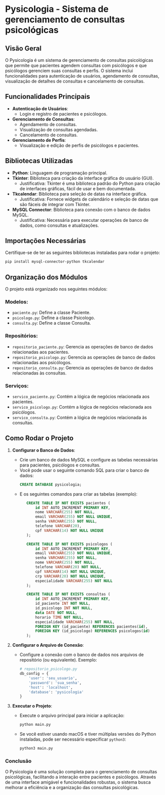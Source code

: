 
# Pysicologia - Sistema de gerenciamento de consultas psicológicas

## Visão Geral

O Pysicologia é um sistema de gerenciamento de consultas psicológicas que permite que pacientes agendem consultas com psicólogos e que psicólogos gerenciem suas consultas e perfis. O sistema inclui funcionalidades para autenticação de usuários, agendamento de consultas, visualização de detalhes de consultas e cancelamento de consultas.

## Funcionalidades Principais

- **Autenticação de Usuários**:
  - Login e registro de pacientes e psicólogos.
- **Gerenciamento de Consultas**:
  - Agendamento de consultas.
  - Visualização de consultas agendadas.
  - Cancelamento de consultas.
- **Gerenciamento de Perfis**:
  - Visualização e edição de perfis de psicólogos e pacientes.

## Bibliotecas Utilizadas

- **Python**: Linguagem de programação principal.
- **Tkinter**: Biblioteca para criação da interface gráfica do usuário (GUI).
  - Justificativa: Tkinter é uma biblioteca padrão do Python para criação de interfaces gráficas, fácil de usar e bem documentada.
- **Tkcalendar**: Biblioteca para seleção de datas na interface gráfica.
  - Justificativa: Fornece widgets de calendário e seleção de datas que são fáceis de integrar com Tkinter.
- **MySQL Connector**: Biblioteca para conexão com o banco de dados MySQL.
  - Justificativa: Necessária para executar operações de banco de dados, como consultas e atualizações.

## Importações Necessárias

Certifique-se de ter as seguintes bibliotecas instaladas para rodar o projeto:

```bash
pip install mysql-connector-python tkcalendar
```

## Organização dos Módulos

O projeto está organizado nos seguintes módulos:

### Modelos:

- `paciente.py`: Define a classe Paciente.
- `psicologo.py`: Define a classe Psicologo.
- `consulta.py`: Define a classe Consulta.

### Repositórios:

- `repositorio_paciente.py`: Gerencia as operações de banco de dados relacionadas aos pacientes.
- `repositorio_psicologo.py`: Gerencia as operações de banco de dados relacionadas aos psicólogos.
- `repositorio_consulta.py`: Gerencia as operações de banco de dados relacionadas às consultas.

### Serviços:

- `servico_paciente.py`: Contém a lógica de negócios relacionada aos pacientes.
- `servico_psicologo.py`: Contém a lógica de negócios relacionada aos psicólogos.
- `servico_consulta.py`: Contém a lógica de negócios relacionada às consultas.

## Como Rodar o Projeto

1. **Configurar o Banco de Dados**:
   - Crie um banco de dados MySQL e configure as tabelas necessárias para pacientes, psicólogos e consultas.
   - Você pode usar o seguinte comando SQL para criar o banco de dados:
     ```sql
     CREATE DATABASE pysicologia;
     ```
   - E os seguintes comandos para criar as tabelas (exemplo):
     ```sql
        CREATE TABLE IF NOT EXISTS pacientes (
            id INT AUTO_INCREMENT PRIMARY KEY,
            nome VARCHAR(255) NOT NULL,
            email VARCHAR(255) NOT NULL UNIQUE,
            senha VARCHAR(255) NOT NULL,
            telefone VARCHAR(20),
            cpf VARCHAR(14) NOT NULL UNIQUE
        );

        CREATE TABLE IF NOT EXISTS psicologos (
            id INT AUTO_INCREMENT PRIMARY KEY,
            email VARCHAR(255) NOT NULL UNIQUE,
            senha VARCHAR(255) NOT NULL,
            nome VARCHAR(255) NOT NULL,
            telefone VARCHAR(20) NOT NULL,
            cpf VARCHAR(14) NOT NULL UNIQUE,
            crp VARCHAR(20) NOT NULL UNIQUE,
            especialidade VARCHAR(255) NOT NULL
        );

        CREATE TABLE IF NOT EXISTS consultas (
            id INT AUTO_INCREMENT PRIMARY KEY,
            id_paciente INT NOT NULL,
            id_psicologo INT NOT NULL,
            data DATE NOT NULL,
            horario TIME NOT NULL,
            especialidade VARCHAR(255) NOT NULL,
            FOREIGN KEY (id_paciente) REFERENCES pacientes(id),
            FOREIGN KEY (id_psicologo) REFERENCES psicologos(id)
        );
     ```

2. **Configurar o Arquivo de Conexão**:
   - Configure a conexão com o banco de dados nos arquivos de repositório (ou equivalente). Exemplo:
     ```python
     # repositorio_psicologo.py
     db_config = {
         'user': 'seu_usuario',
         'password': 'sua_senha',
         'host': 'localhost',
         'database': 'pysicologia'
     }
     ```

3. **Executar o Projeto**:
   - Execute o arquivo principal para iniciar a aplicação:
     ```bash
     python main.py
     ```
    - Se você estiver usando macOS e tiver múltiplas versões do Python instaladas, pode ser necessário    especificar `python3`:
         ```bash
        python3 main.py
        ```

### Conclusão

O Pysicologia é uma solução completa para o gerenciamento de consultas psicológicas, facilitando a interação entre pacientes e psicólogos. Através de uma interface amigável e funcionalidades robustas, o sistema busca melhorar a eficiência e a organização das consultas psicológicas.

